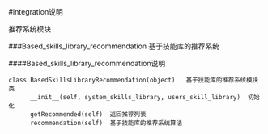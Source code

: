 #integration说明

推荐系统模块

###Based_skills_library_recommendation
基于技能库的推荐系统

####Based_skills_library_recommendation说明

    class BasedSkillsLibraryRecommendation(object)   基于技能库的推荐系统模块类
          __init__(self, system_skills_library, users_skill_library)  初始化
          getRecommended(self)  返回推荐列表
          recommendation(self)  基于技能库的推荐系统算法

